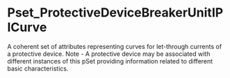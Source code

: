 # Pset_ProtectiveDeviceBreakerUnitIPICurve

A coherent set of attributes representing curves for  let-through currents of a protective device. Note - A protective device may be associated with different instances of this pSet providing information related to different  basic characteristics.
